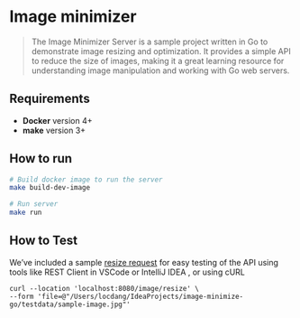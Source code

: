 # Image minimizer

> The Image Minimizer Server is a sample project written in Go to demonstrate image resizing and optimization. It provides a simple API to reduce the size of images, making it a great learning resource for understanding image manipulation and working with Go web servers. 

## Requirements
- **Docker** version 4+
- **make** version 3+

## How to run

```bash
# Build docker image to run the server
make build-dev-image

# Run server
make run
```

## How to Test

We’ve included a sample [resize request](resize-image.http) for easy testing of the API using tools like REST Client in VSCode or IntelliJ IDEA
, or using cURL
```curl
curl --location 'localhost:8080/image/resize' \
--form 'file=@"/Users/locdang/IdeaProjects/image-minimize-go/testdata/sample-image.jpg"'
```